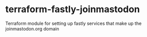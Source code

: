# terraform-fastly-joinmastodon
Terraform module for setting up fastly services that make up the joinmastodon.org domain
